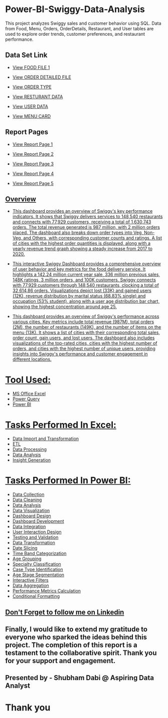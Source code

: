 # Power-BI-Swiggy-Data-Analysis
This project analyzes Swiggy sales and customer behavior using SQL. Data from Food, Menu, Orders, OrderDetails, Restaurant, and User tables are used to explore order trends, customer preferences, and restaurant performance.
## Data Set Link
- <a href= "https://github.com/shubhamdabi2024/Power-BI-Swiggy-Data-Analysis/blob/main/FOOD%20FILE.xlsx">View FOOD FILE 1</a>

- <a href= "https://github.com/shubhamdabi2024/Power-BI-Swiggy-Data-Analysis/blob/main/ORDER%20DETAILS.xlsx">View ORDER DETAILED FILE</a>

- <a href= "https://github.com/shubhamdabi2024/Power-BI-Swiggy-Data-Analysis/blob/main/ORDER%20TYPE%20DATA.xlsx">View ORDER TYPE</a>

- <a href= "https://github.com/shubhamdabi2024/Power-BI-Swiggy-Data-Analysis/blob/main/RASTURANT%20DATA.xlsx">View RESTURANT DATA</a>

- <a href= "https://github.com/shubhamdabi2024/Power-BI-Swiggy-Data-Analysis/blob/main/USER%20DATA.xlsx">View USER DATA</a>

- <a href= "">View MENU CARD</a>


## Report Pages
- <a href= "https://github.com/shubhamdabi2024/Power-BI-Swiggy-Data-Analysis/blob/main/Swiggy%20Analysis%20Page%201.png">View Report Page 1</a>

- <a href= "https://github.com/shubhamdabi2024/Power-BI-Swiggy-Data-Analysis/blob/main/Swiggy%20Analysis%20Page%202.png">View Report Page 2</a>

- <a href= "https://github.com/shubhamdabi2024/Power-BI-Swiggy-Data-Analysis/blob/main/Swiggy%20Analysis%20Page%203.png">View Report Page 3

- <a href= "https://github.com/shubhamdabi2024/Power-BI-Swiggy-Data-Analysis/blob/main/Swiggy%20Analysis%20Page%204.png">View Report Page 4

- <a href= "https://github.com/shubhamdabi2024/Power-BI-Swiggy-Data-Analysis/blob/main/Swiggy%20Analysis%20Page%205.png">View Report Page 5


## Overview
- This dashboard provides an overview of Swiggy's key performance indicators. It shows that Swiggy delivers services to 148,540 restaurants and connects with 77,929 customers, receiving a total of 1,630,743 orders. The total revenue generated is 987 million, with 2 million orders placed. The dashboard also breaks down order types into Veg, Non-Veg, and Others, with corresponding customer counts and ratings. A list of cities with the highest order quantities is displayed, along with a yearly revenue trend graph showing a steady increase from 2017 to 2020.

- This interactive Swiggy Dashboard provides a comprehensive overview of user behavior and key metrics for the food delivery service. It highlights a 142.24 million current year sale, 336 million previous sales, 148K ratings, 3 million orders, and 100K customers. Swiggy connects with 77,929 customers through 148,540 restaurants, clocking a total of 32,614,86 orders. Visualizations depict lost (33K) and gained users (12K), revenue distribution by marital status (68.83% single) and occupation (53% student), along with a user age distribution bar chart, showing the highest concentration around age 25.

- This dashboard provides an overview of Swiggy's performance across various cities. Key metrics include total revenue (987M), total orders (2M), the number of restaurants (149K), and the number of items on the menu (13K). It shows a list of cities with their corresponding total sales, order count, gain users, and lost users. The dashboard also includes visualizations of the top-rated cities, cities with the highest number of orders, and cities with the highest number of unique users, providing insights into Swiggy's performance and customer engagement in different locations.


# Tool Used:
- MS Office Excel
- Power Query
- Power BI

# Tasks Performed In Excel:
- Data Import and Transformation
- ETL
- Data Processing
- Data Analysis
- Insight Generation

# Tasks Performed In Power BI:
- Data Collection
- Data Cleaning
- Data Analysis
- Data Visualization
- Dashboard Design
- Dashboard Development
- Data Integration
- User Interaction Design
- Testing and Validation
- Data Transformation
- Date Slicing
- Time Band Categorization
- Age Grouping
- Specialty Classification
- Case Type Identification
- Age Stage Segmentation
- Interactive Filters
- Data Aggregation
- Performance Metrics Calculation
- Conditional Formatting


## Don't Forget to follow me on <a href= "https://www.linkedin.com/in/shubham-dabi-9175992b1?lipi=urn%3Ali%3Apage%3Ad_flagship3_profile_view_base_contact_details%3BzwKecuw4RcqtZJIfbfkl%2Fg%3D%3D">Linkedin</a>

## Finally, I would like to extend my gratitude to everyone who sparked the ideas behind this project. The completion of this report is a testament to the collaborative spirit. Thank you for your support and engagement.

## Presented by - Shubham Dabi @ Aspiring Data Analyst
# Thank you
